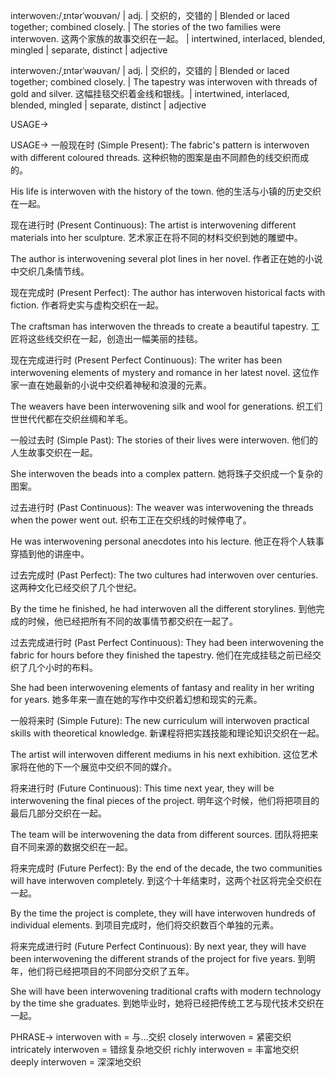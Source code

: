 interwoven:/ˌɪntərˈwoʊvən/ | adj. | 交织的，交错的 |  Blended or laced together; combined closely.  |  The stories of the two families were interwoven.  这两个家族的故事交织在一起。 |  intertwined, interlaced, blended, mingled | separate, distinct | adjective

interwoven:/ˌɪntərˈwəʊvən/ | adj. | 交织的，交错的 | Blended or laced together; combined closely. | The tapestry was interwoven with threads of gold and silver. 这幅挂毯交织着金线和银线。| intertwined, interlaced, blended, mingled | separate, distinct | adjective


USAGE->

USAGE->
一般现在时 (Simple Present):
The fabric's pattern is interwoven with different coloured threads.  这种织物的图案是由不同颜色的线交织而成的。

His life is interwoven with the history of the town. 他的生活与小镇的历史交织在一起。


现在进行时 (Present Continuous):
The artist is interwovening different materials into her sculpture. 艺术家正在将不同的材料交织到她的雕塑中。

The author is interwovening several plot lines in her novel.  作者正在她的小说中交织几条情节线。


现在完成时 (Present Perfect):
The author has interwoven historical facts with fiction. 作者将史实与虚构交织在一起。

The craftsman has interwoven the threads to create a beautiful tapestry. 工匠将这些线交织在一起，创造出一幅美丽的挂毯。


现在完成进行时 (Present Perfect Continuous):
The writer has been interwovening elements of mystery and romance in her latest novel.  这位作家一直在她最新的小说中交织着神秘和浪漫的元素。

The weavers have been interwovening silk and wool for generations. 织工们世世代代都在交织丝绸和羊毛。


一般过去时 (Simple Past):
The stories of their lives were interwoven.  他们的人生故事交织在一起。

She interwoven the beads into a complex pattern. 她将珠子交织成一个复杂的图案。


过去进行时 (Past Continuous):
The weaver was interwovening the threads when the power went out.  织布工正在交织线的时候停电了。

He was interwovening personal anecdotes into his lecture.  他正在将个人轶事穿插到他的讲座中。


过去完成时 (Past Perfect):
The two cultures had interwoven over centuries. 这两种文化已经交织了几个世纪。

By the time he finished, he had interwoven all the different storylines. 到他完成的时候，他已经把所有不同的故事情节都交织在一起了。


过去完成进行时 (Past Perfect Continuous):
They had been interwovening the fabric for hours before they finished the tapestry.  他们在完成挂毯之前已经交织了几个小时的布料。

She had been interwovening elements of fantasy and reality in her writing for years.  她多年来一直在她的写作中交织着幻想和现实的元素。


一般将来时 (Simple Future):
The new curriculum will interwoven practical skills with theoretical knowledge.  新课程将把实践技能和理论知识交织在一起。

The artist will interwoven different mediums in his next exhibition.  这位艺术家将在他的下一个展览中交织不同的媒介。


将来进行时 (Future Continuous):
This time next year, they will be interwovening the final pieces of the project. 明年这个时候，他们将把项目的最后几部分交织在一起。

The team will be interwovening the data from different sources.  团队将把来自不同来源的数据交织在一起。


将来完成时 (Future Perfect):
By the end of the decade, the two communities will have interwoven completely.  到这个十年结束时，这两个社区将完全交织在一起。

By the time the project is complete, they will have interwoven hundreds of individual elements. 到项目完成时，他们将交织数百个单独的元素。


将来完成进行时 (Future Perfect Continuous):
By next year, they will have been interwovening the different strands of the project for five years. 到明年，他们将已经把项目的不同部分交织了五年。

She will have been interwovening traditional crafts with modern technology by the time she graduates.  到她毕业时，她将已经把传统工艺与现代技术交织在一起。


PHRASE->
interwoven with = 与…交织
closely interwoven = 紧密交织
intricately interwoven = 错综复杂地交织
richly interwoven = 丰富地交织
deeply interwoven = 深深地交织
